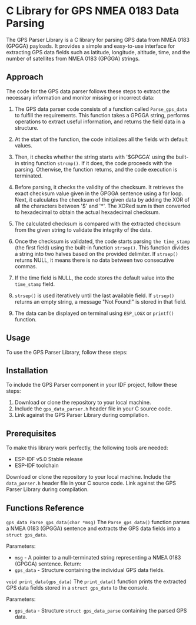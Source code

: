 # C Library for GPS NMEA 0183 Data Parsing

The GPS Parser Library is a C library for parsing GPS data from NMEA 0183 (GPGGA) payloads. It provides a simple and easy-to-use interface for extracting GPS data fields such as latitude, longitude, altitude, time, and the number of satellites from NMEA 0183 (GPGGA) strings.

## Approach
The code for the GPS data parser follows these steps to extract the necessary information and monitor missing or incorrect data:

1. The GPS data parser code consists of a function called `Parse_gps_data` to fulfill the requirements. This function takes a GPGGA string, performs operations to extract useful information, and returns the field data in a structure.

2. At the start of the function, the code initializes all the fields with default values.

3. Then, it checks whether the string starts with '$GPGGA' using the built-in string function `strcmp()`. If it does, the code proceeds with the parsing. Otherwise, the function returns, and the code execution is terminated.

4. Before parsing, it checks the validity of the checksum. It retrieves the exact checksum value given in the GPGGA sentence using a for loop. Next, it calculates the checksum of the given data by adding the XOR of all the characters between '$' and '*'. The XORed sum is then converted to hexadecimal to obtain the actual hexadecimal checksum.

5. The calculated checksum is compared with the extracted checksum from the given string to validate the integrity of the data.

6. Once the checksum is validated, the code starts parsing `the time_stamp` (the first field) using the built-in function `strsep()`. This function divides a string into two halves based on the provided delimiter. If `strsep()` returns NULL, it means there is no data between two consecutive commas.

7. If the time field is NULL, the code stores the default value into the `time_stamp` field.

8. `strsep()` is used iteratively until the last available field. If `strsep()` returns an empty string, a message "Not Found!" is stored in that field.

9. The data can be displayed on terminal using `ESP_LOGX` or `printf()` function.  

## Usage
To use the GPS Parser Library, follow these steps:

## Installation
To include the GPS Parser component in your IDF project, follow these steps:

1. Download or clone the repository to your local machine.
2. Include the `gps_data_parser.h` header file in your C source code.
3. Link against the GPS Parser Library during compilation.

## Prerequisites
To make this library work perfectly, the following tools are needed:

- ESP-IDF v5.0 Stable release
- ESP-IDF toolchain

Download or clone the repository to your local machine.
Include the `data_parser.h` header file in your C source code.
Link against the GPS Parser Library during compilation.

## Functions Reference
`gps_data Parse_gps_data(char *msg)`
The `Parse_gps_data()` function parses a NMEA 0183 (GPGGA) sentence and extracts the GPS data fields into a `struct gps_data`.

Parameters:
- `msg` - A pointer to a null-terminated string representing a NMEA 0183 (GPGGA) sentence.
Return:
- `gps_data` - Structure containing the individual GPS data fields. 

`void print_data(gps_data)`
The `print_data()` function prints the extracted GPS data fields stored in a `struct gps_data` to the console.

Parameters:
- `gps_data` - Structure `struct gps_data_parse` containing the parsed GPS data.
